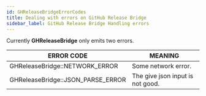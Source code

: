 ```yaml
---
id: GHReleaseBridgeErrorCodes
title: Dealing with errors on GitHub Release Bridge
sidebar_label: GitHub Release Bridge Handling errors
---
```


Currently **GHReleaseBridge** only emits two errors.

|  ERROR CODE                       | MEANING                          |
|-----------------------------------|----------------------------------|
| GHReleaseBridge::NETWORK_ERROR    | Some network error.              |
| GHReleaseBridge::JSON_PARSE_ERROR | The give json input is not good. |
